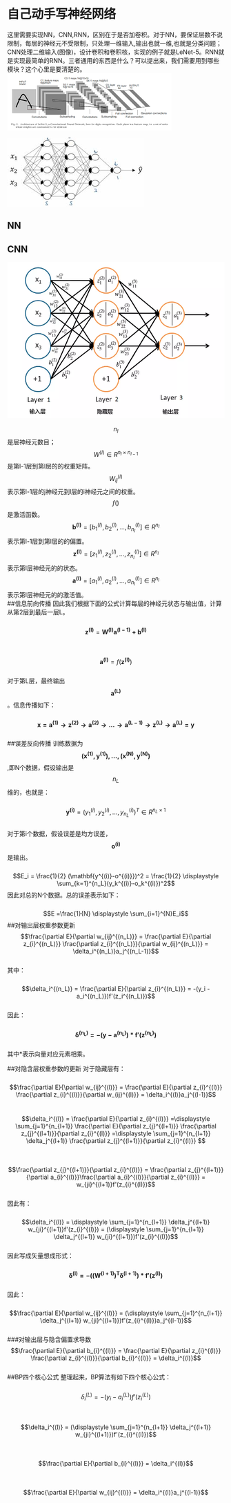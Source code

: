 # 自己动手写神经网络

这里需要实现NN，CNN,RNN，区别在于是否加卷积。对于NN，要保证层数不说限制，每层的神经元不受限制，只处理一维输入,输出也就一维,也就是分类问题；CNN处理二维输入\(图像\)，设计卷积和卷积核，实现的例子就是LeNet-5。RNN就是实现最简单的RNN。三者通用的东西是什么？可以提出来，我们需要用到哪些模块？这个心里是要清楚的。  
![](/assets/LeNet.png)

![](/assets/WriteNNByHand.png)

## NN

## CNN

![](/assets/BP_CNN1.png)  

$$n_l$$是层神经元数目；  
$$W^{(l)} \in R^{n_l \times n_{l-1}}$$是第l-1层到第l层的的权重矩阵。  
$$W^{(l)}_{ij}$$表示第l-1层的j神经元到l层的i神经元之间的权重。  
$$f()$$是激活函数。  
$$\mathbf{b^{(l)}}=[b^{(l)}_1,b^{(l)}_2,...,b^{(l)}_{n_l}] \in R^{n_l}$$表示第l-1层到第l层的的偏置。
$$\mathbf{z^{(l)}}=[z^{(l)}_1,z^{(l)}_2,...,z^{(l)}_{n_l}]\in R^{n_l}$$表示第l层神经元的的状态。    
$$\mathbf{a^{(l)}}=[a^{(l)}_1,a^{(l)}_2,...,a^{(l)}_{n_l}]\in R^{n_l}$$表示第l层神经元的的激活值。  
##信息前向传播
因此我们根据下面的公式计算每层的神经元状态与输出值，计算从第2层到最后一层L。  
&emsp;&emsp;$$\mathbf{z^{(l)}}=\mathbf{W^{(l)}a^{(l-1)} + b^{(l)}}$$   
&emsp;&emsp;$$\mathbf{a^{(l)}}=f(\mathbf{z^{(l)}})$$   
对于第L层，最终输出$$\mathbf{a^{(L)}}$$。信息传播如下：  
&emsp;&emsp;$$\mathbf{x = a^{(1)} \to z^{(2)}\to a^{(2)} \to ...\to a^{(L-1)} \to z^{(L)} \to a^{(L)} = y}$$  
##误差反向传播
训练数据为$$\mathbf{(x^{(1)},y^{(1)}),...,(x^{(N)},y^{(N)})}$$,即N个数据，假设输出是$$n_L$$维的，也就是：  
&emsp;&emsp;$$\mathbf{y^{(i)}}=(y^{(i)}_1,y^{(i)}_2,...,y^{(i)}_{n_L})^T\in R^{n_L \times 1}$$  
对于第i个数据，假设误差是均方误差，$$\mathbf{o^{(i)}}$$是输出。   
&emsp;&emsp;$$E_i = \frac{1}{2} (\mathbf{y^{(i)}-o^{(i)}})^2 = \frac{1}{2} \displaystyle \sum_{k=1}^{n_L}(y_k^{(i)}-o_k^{(i)})^2$$
因此对总的N个数据。总的误差表示如下：    
&emsp;&emsp;$$E =\frac{1}{N} \displaystyle \sum_{i=1}^{N}E_i$$
##对输出层权重参数更新
&emsp;&emsp;$$\frac{\partial E}{\partial w_{ij}^{(n_L)}} = \frac{\partial E}{\partial z_{i}^{(n_L)}} \frac{\partial z_{i}^{(n_L)}}{\partial w_{ij}^{(n_L)}} = \delta_i^{(n_L)}a_j^{(n_L-1)}$$  
其中：  
&emsp;&emsp;$$\delta_i^{(n_L)} = \frac{\partial E}{\partial z_{i}^{(n_L)}} = -(y_i - a_i^{(n_L)})f'(z_i^{(n_L)})$$  
因此：  
&emsp;&emsp;$$\mathbf{\delta^{(n_L)} = -(y - a^{(n_L)})*f'(z^{(n_L)})}$$   
其中*表示向量对应元素相乘。    

##对隐含层权重参数的更新
对于隐藏层有：   
&emsp;&emsp;$$\frac{\partial E}{\partial w_{ij}^{(l)}} = \frac{\partial E}{\partial z_{i}^{(l)}} \frac{\partial z_{i}^{(l)}}{\partial w_{ij}^{(l)}} = \delta_i^{(l)}a_j^{(l-1)}$$    
 
&emsp;&emsp;$$\delta_i^{(l)} = \frac{\partial E}{\partial z_{i}^{(l)}} =\displaystyle \sum_{j=1}^{n_{l+1}} \frac{\partial E}{\partial z_{j}^{(l+1)}} \frac{\partial z_{j}^{(l+1)}}{\partial z_{i}^{(l)}} =\displaystyle \sum_{j=1}^{n_{l+1}} \delta_j^{(l+1)} \frac{\partial z_{j}^{(l+1)}}{\partial z_{i}^{(l)}} $$    
&emsp;&emsp;$$\frac{\partial z_{j}^{(l+1)}}{\partial z_{i}^{(l)}} = \frac{\partial z_{j}^{(l+1)}}{\partial a_{i}^{(l)}}\frac{\partial a_{i}^{(l)}}{\partial z_{i}^{(l)}} = w_{ji}^{(l+1)}f'(z_{i}^{(l)})$$    
因此有：   
&emsp;&emsp;$$\delta_i^{(l)} = \displaystyle \sum_{j=1}^{n_{l+1}} \delta_j^{(l+1)} w_{ji}^{(l+1)}f'(z_{i}^{(l)}) = (\displaystyle \sum_{j=1}^{n_{l+1}} \delta_j^{(l+1)} w_{ji}^{(l+1)})f'(z_{i}^{(l)})$$    
因此写成矢量想成形式：    
&emsp;&emsp;$$\mathbf{\delta^{(l)} = -((W^{(l+1)})^T\delta^{(l+1)})*f'(z^{(l)})}$$    
因此：    
&emsp;&emsp;$$\frac{\partial E}{\partial w_{ij}^{(l)}} = (\displaystyle \sum_{j=1}^{n_{l+1}} \delta_j^{(l+1)} w_{ji}^{(l+1)})f'(z_{i}^{(l)})a_j^{(l-1)}$$    
###对输出层与隐含偏置求导数
&emsp;&emsp;$$\frac{\partial E}{\partial b_{i}^{(l)}} = \frac{\partial E}{\partial z_{i}^{(l)}} \frac{\partial z_{i}^{(l)}}{\partial b_{i}^{(l)}} = \delta_i^{(l)}$$   
##BP四个核心公式
整理起来，BP算法有如下四个核心公式：  
&emsp;&emsp;$$\delta_i^{(L)}= -(y_i - a_i^{(L)})f'(z_i^{(L)})$$    
&emsp;&emsp;$$\delta_i^{(l)} = (\displaystyle \sum_{j=1}^{n_{l+1}} \delta_j^{(l+1)} w_{ji}^{(l+1)})f'(z_{i}^{(l)})$$    
&emsp;&emsp;$$\frac{\partial E}{\partial b_{i}^{(l)}} = \delta_i^{(l)}$$   
&emsp;&emsp;$$\frac{\partial E}{\partial w_{ij}^{(l)}} = \delta_i^{(l)}a_j^{(l-1)}$$    






  

